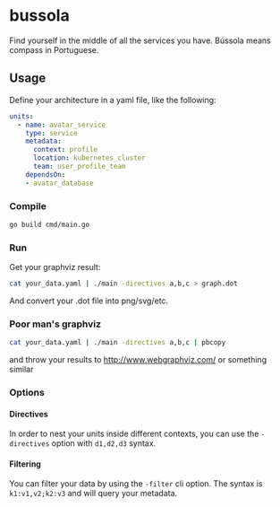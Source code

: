 # bussola
Find yourself in the middle of all the services you have.
Bússola means compass in Portuguese.

## Usage

Define your architecture in a yaml file, like the following:

```yaml
units:
  - name: avatar_service
    type: service
    metadata:
      context: profile
      location: kubernetes_cluster
      team: user_profile_team
    dependsOn:
    - avatar_database
```

### Compile

```bash
go build cmd/main.go
```

### Run

Get your graphviz result:

```bash
cat your_data.yaml | ./main -directives a,b,c > graph.dot
```

And convert your .dot file into png/svg/etc.

### Poor man's graphviz

```bash
cat your_data.yaml | ./main -directives a,b,c | pbcopy
```

and throw your results to http://www.webgraphviz.com/ or something similar


### Options

#### Directives

In order to nest your units inside different contexts, you can use the `-directives` option with `d1,d2,d3` syntax.

#### Filtering

You can filter your data by using the `-filter` cli option. The syntax is `k1:v1,v2;k2:v3` and will query your metadata.

